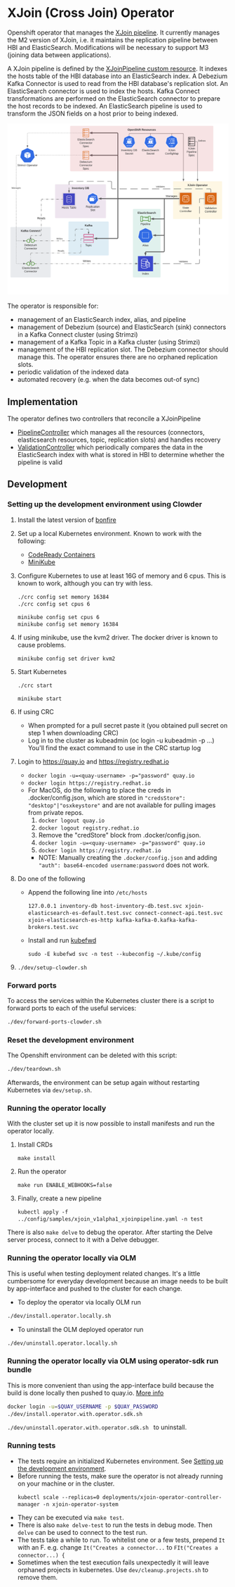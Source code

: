 XJoin (Cross Join) Operator
==============

Openshift operator that manages the [XJoin pipeline](https://clouddot.pages.redhat.com/docs/dev/services/xjoin.html).
It currently manages the M2 version of XJoin,
i.e. it maintains the replication pipeline between HBI and ElasticSearch.
Modifications will be necessary to support M3 (joining data between applications).

A XJoin pipeline is defined by the
[XJoinPipeline custom resource](./config/crd/bases/xjoin.cloud.redhat.com_xjoinpipelines.yaml).
It indexes the hosts table of the HBI database into an ElasticSearch index.
A Debezium Kafka Connector is used to read from the HBI database's replication slot.
An ElasticSearch connector is used to index the hosts.
Kafka Connect transformations are performed on the ElasticSearch connector to prepare the host records to be indexed.
An ElasticSearch pipeline is used to transform the JSON fields on a host prior to being indexed.

![Architecture](./docs/architecture.png "XJoin Operator Architecture")

The operator is responsible for:

- management of an ElasticSearch index, alias, and pipeline
- management of Debezium (source) and ElasticSearch (sink) connectors in a Kafka Connect cluster (using Strimzi)
- management of a Kafka Topic in a Kafka cluster (using Strimzi)
- management of the HBI replication slot. The Debezium connector should manage this. The operator ensures there are no
  orphaned replication slots.
- periodic validation of the indexed data
- automated recovery (e.g. when the data becomes out-of sync)

## Implementation

The operator defines two controllers that reconcile a XJoinPipeline
* [PipelineController](./controllers/xjoinpipeline_controller.go) which manages all the resources
  (connectors, elasticsearch resources, topic, replication slots) and handles recovery
* [ValidationController](./controllers/validation_controller.go) which periodically compares the data in the
  ElasticSearch index with what is stored in HBI to determine whether the pipeline is valid

## Development
### Setting up the development environment using Clowder
1. Install the latest version of [bonfire](https://github.com/RedHatInsights/bonfire)
2. Set up a local Kubernetes environment. Known to work with the following:
   - [CodeReady Containers](https://developers.redhat.com/products/codeready-containers/overview)
   - [MiniKube](https://minikube.sigs.k8s.io/docs/start/)

3. Configure Kubernetes to use at least 16G of memory and 6 cpus. This is known to work, although you can try with less.
    ```
    ./crc config set memory 16384
    ./crc config set cpus 6
    ```
    ```
    minikube config set cpus 6
    minikube config set memory 16384
    ```

4. If using minikube, use the kvm2 driver. The docker driver is known to cause problems.
   ```
   minikube config set driver kvm2
   ```
   
5. Start Kubernetes
    ```
    ./crc start
    ```
    ```
    minikube start
    ```

6. If using CRC
   - When prompted for a pull secret paste it (you obtained pull secret on step 1 when downloading CRC)
   - Log in to the cluster as kubeadmin (oc login -u kubeadmin -p ...)
     You'll find the exact command to use in the CRC startup log

7. Login to https://quay.io and https://registry.redhat.io
   - `docker login -u=<quay-username> -p="password" quay.io`
   - `docker login https://registry.redhat.io`
   - For MacOS, do the following to place the creds in .docker/config.json, which are stored in `"credsStore": "desktop"|"osxkeystore"` and are not available for pulling images from private repos.
      1. `docker logout quay.io`
      1. `docker logout registry.redhat.io`
      1. Remove the "credStore" block from .docker/config.json.
      1. `docker login -u=<quay-username> -p="password" quay.io`
      1. `docker login https://registry.redhat.io`
      - NOTE: Manually creating the `.docker/config.json` and adding `"auth": base64-encoded username:password` does not work.

8. Do one of the following
    - Append the following line into `/etc/hosts`
        ```
        127.0.0.1 inventory-db host-inventory-db.test.svc xjoin-elasticsearch-es-default.test.svc connect-connect-api.test.svc xjoin-elasticsearch-es-http kafka-kafka-0.kafka-kafka-brokers.test.svc
        ```
    - Install and run [kubefwd](https://github.com/txn2/kubefwd)
      ```
      sudo -E kubefwd svc -n test --kubeconfig ~/.kube/config
      ```

9. `./dev/setup-clowder.sh`

### Forward ports
To access the services within the Kubernetes cluster there is a script to forward ports to each of the useful services:
```bash
./dev/forward-ports-clowder.sh
```
   
### Reset the development environment
The Openshift environment can be deleted with this script:
```bash
./dev/teardown.sh
```

Afterwards, the environment can be setup again without restarting Kubernetes via `dev/setup.sh`.
   
### Running the operator locally

With the cluster set up it is now possible to install manifests and run the operator locally.

1. Install CRDs
    ```
    make install
    ```

1. Run the operator
    ```
    make run ENABLE_WEBHOOKS=false
    ```

1. Finally, create a new pipeline
    ```
    kubectl apply -f ../config/samples/xjoin_v1alpha1_xjoinpipeline.yaml -n test
    ```

There is also `make delve` to debug the operator. After starting the Delve server process, connect to it with a Delve debugger.

### Running the operator locally via OLM

This is useful when testing deployment related changes. It's a little cumbersome for everyday development because an 
image needs to be built by app-interface and pushed to the cluster for each change.

- To deploy the operator via locally OLM run
```bash
./dev/install.operator.locally.sh
```

- To uninstall the OLM deployed operator run
```bash
./dev/uninstall.operator.locally.sh
```

### Running the operator locally via OLM using operator-sdk run bundle

This is more convenient than using the app-interface build because the build is done locally then pushed to quay.io.
[More info](https://sdk.operatorframework.io/docs/olm-integration/testing-deployment)

```bash
docker login -u=$QUAY_USERNAME -p $QUAY_PASSWORD
./dev/install.operator.with.operator.sdk.sh
```

`./dev/uninstall.operator.with.operator.sdk.sh ` to uninstall.

### Running tests

- The tests require an initialized Kubernetes environment. See [Setting up the development environment](#development).
- Before running the tests, make sure the operator is not already running on your machine or in the cluster.
  ```
  kubectl scale --replicas=0 deployments/xjoin-operator-controller-manager -n xjoin-operator-system
  ```
- They can be executed via `make test`.
- There is also `make delve-test` to run the tests in debug mode. Then `delve` can be used to connect to the test run.
- The tests take a while to run. To whitelist one or a few tests, prepend `It` with an F. e.g. change `It("Creates a connector...` to `FIt("Creates a connector...) {`
- Sometimes when the test execution fails unexpectedly it will leave orphaned projects in kubernetes. Use `dev/cleanup.projects.sh` to remove them.
